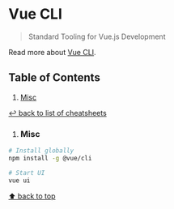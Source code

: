 # Vue CLI
> Standard Tooling for Vue.js Development

Read more about [Vue CLI](https://cli.vuejs.org/).

## Table of Contents

1. [Misc](#misc)

[↩ back to list of cheatsheets](README.md#list-of-cheatsheets)

1. ### Misc

```bash
# Install globally
npm install -g @vue/cli

# Start UI
vue ui
```

[⬆ back to top](#table-of-contents)
